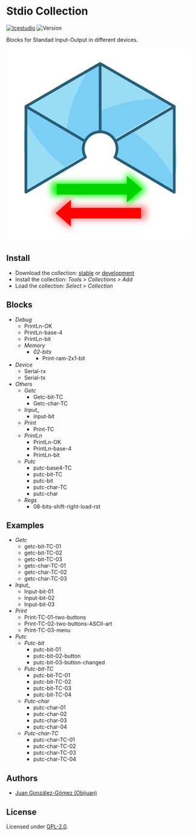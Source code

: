 # Stdio Collection

[![Icestudio](https://img.shields.io/badge/collection-icestudio-blue.svg)](https://github.com/FPGAwars/icestudio)
![Version](https://img.shields.io/badge/version-v0.1.0-orange.svg)

Blocks for Standad Input-Output in different devices.

![](wiki/icestudio-stdio-logo.png)

## Install

* Download the collection: [stable](https://github.com/FPGAwars/Collection-stdio/archive/v0.1.0.zip) or [development](https://github.com/FPGAwars/Collection-stdio/archive/master.zip)
* Install the collection: *Tools > Collections > Add*
* Load the collection: *Select > Collection*

## Blocks
* *Debug*
  * PrintLn-OK
  * PrintLn-base-4
  * PrintLn-bit
  * *Memory*
    * *02-bits*
      * Print-ram-2x1-bit
* *Device*
  * Serial-rx
  * Serial-tx
* *Others*
  * *Getc*
    * Getc-bit-TC
    * Getc-char-TC
  * *Input_*
    * input-bit
  * *Print*
    * Print-TC
  * *PrintLn*
    * PrintLn-OK
    * PrintLn-base-4
    * PrintLn-bit
  * *Putc*
    * putc-base4-TC
    * putc-bit-TC
    * putc-bit
    * putc-char-TC
    * putc-char
  * *Regs*
    * 08-bits-shift-right-load-rst

## Examples
* *Getc*
  * getc-bit-TC-01
  * getc-bit-TC-02
  * getc-bit-TC-03
  * getc-char-TC-01
  * getc-char-TC-02
  * getc-char-TC-03
* *Input_*
  * Input-bit-01
  * Input-bit-02
  * Input-bit-03
* *Print*
  * Print-TC-01-two-buttons
  * Print-TC-02-two-buttons-ASCII-art
  * Print-TC-03-menu
* *Putc*
  * *Putc-bit*
    * putc-bit-01
    * putc-bit-02-button
    * putc-bit-03-button-changed
  * *Putc-bit-TC*
    * putc-bit-TC-01
    * putc-bit-TC-02
    * putc-bit-TC-03
    * putc-bit-TC-04
  * *Putc-char*
    * putc-char-01
    * putc-char-02
    * putc-char-03
    * putc-char-04
  * *Putc-char-TC*
    * putc-char-TC-01
    * putc-char-TC-02
    * putc-char-TC-03
    * putc-char-TC-04


## Authors
* [Juan González-Gómez (Obijuan)](https://github.com/Obijuan)


## License

Licensed under [GPL-2.0](https://opensource.org/licenses/GPL-2.0).
